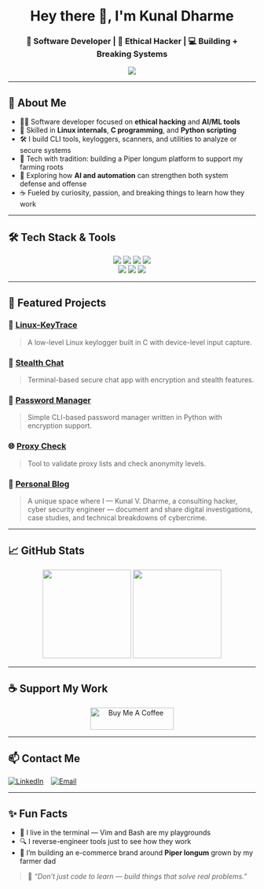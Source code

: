 <h1 align="center">Hey there 👋, I'm Kunal Dharme</h1>
<h3 align="center">🚀 Software Developer | 🧠 Ethical Hacker | 💻 Building + Breaking Systems</h3>

<p align="center">
  <img src="https://readme-typing-svg.demolab.com?font=Fira+Code&pause=1000&color=00FEEF&width=550&lines=Building+tools+in+C+%26+Bash;Ethical+Hacking+%7C+Linux+Dev;Break+things+to+build+better!" />
</p>

---

## 🧠 About Me

- 👨‍💻 Software developer focused on **ethical hacking** and **AI/ML tools**
- 🐧 Skilled in **Linux internals**, **C programming**, and **Python scripting**
- 🛠️ I build CLI tools, keyloggers, scanners, and utilities to analyze or secure systems
- 🌾 Tech with tradition: building a Piper longum platform to support my farming roots
- 🚀 Exploring how **AI and automation** can strengthen both system defense and offense
- ☕ Fueled by curiosity, passion, and breaking things to learn how they work

---

## 🛠️ Tech Stack & Tools

<p align="center">
  <img src="https://img.shields.io/badge/-C-00599C?style=flat&logo=c" />
  <img src="https://img.shields.io/badge/-Python-3776AB?style=flat&logo=python" />
  <img src="https://img.shields.io/badge/-Bash-4EAA25?style=flat&logo=gnubash" />
  <img src="https://img.shields.io/badge/-Java-007396?style=flat&logo=java&logoColor=white" />
  <br/>
  <img src="https://img.shields.io/badge/-Linux-FCC624?style=flat&logo=linux" />
  <img src="https://img.shields.io/badge/-Git-F05032?style=flat&logo=git" />
  <img src="https://img.shields.io/badge/-VSCode-007ACC?style=flat&logo=visual-studio-code" />
</p>

---

## 🚀 Featured Projects

### 🔐 [Linux-KeyTrace](https://github.com/KunalDharme/Linux-KeyTrace)
> A low-level Linux keylogger built in C with device-level input capture.

### 💬 [Stealth Chat](https://github.com/KunalDharme/Stealth-Chat)
> Terminal-based secure chat app with encryption and stealth features.

### 🔐 [Password Manager](https://github.com/KunalDharme/Password-Manager)
> Simple CLI-based password manager written in Python with encryption support.

### 🌐 [Proxy Check](https://github.com/KunalDharme/Proxy-Check)
> Tool to validate proxy lists and check anonymity levels.

### 📝 [Personal Blog](https://github.com/KunalDharme/Personal-Blog)
> A unique space where I — Kunal V. Dharme, a consulting hacker, cyber security engineer — document and share digital investigations, case studies, and technical breakdowns of cybercrime.

---

## 📈 GitHub Stats

<p align="center">
  <img src="https://github-readme-stats.vercel.app/api?username=KunalDharme&show_icons=true&theme=tokyonight" height="180px"/>
  <img src="https://github-readme-stats.vercel.app/api/top-langs/?username=KunalDharme&layout=compact&theme=tokyonight" height="180px"/>
</p>

---

## ☕ Support My Work

<p align="center">
  <a href="https://www.buymeacoffee.com/kunaldharme" target="_blank">
    <img src="https://cdn.buymeacoffee.com/buttons/v2/default-yellow.png" alt="Buy Me A Coffee" height="45" width="170">
  </a>
</p>

---

## 📫 Contact Me

[![LinkedIn](https://img.shields.io/badge/LinkedIn-Kunal%20Dharme-0A66C2?style=for-the-badge&logo=linkedin&logoColor=white)](https://www.linkedin.com/in/kunal-dharme-8734862b7/)
&nbsp;&nbsp;
[![Email](https://img.shields.io/badge/Email-kunaldharme2004@gmail.com-D14836?style=for-the-badge&logo=gmail&logoColor=white)](mailto:kunaldharme2004@gmail.com)

---

## ✨ Fun Facts

- 🐧 I live in the terminal — Vim and Bash are my playgrounds
- 🔍 I reverse-engineer tools just to see how they work
- 🌾 I’m building an e-commerce brand around **Piper longum** grown by my farmer dad

> 🔎 *“Don’t just code to learn — build things that solve real problems.”*

